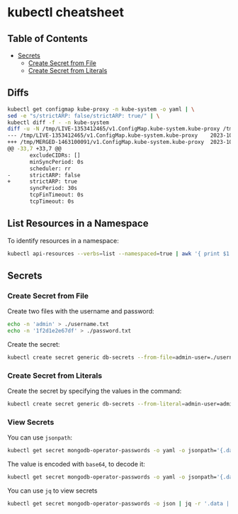 # kubectl cheatsheet

## Table of Contents

- [Secrets](#secrets)
  - [Create Secret from File](#create-secret-from-file)
  - [Create Secret from Literals](#create-secret-from-literals)

## Diffs

```bash
kubectl get configmap kube-proxy -n kube-system -o yaml | \
sed -e "s/strictARP: false/strictARP: true/" | \
kubectl diff -f - -n kube-system
diff -u -N /tmp/LIVE-1353412465/v1.ConfigMap.kube-system.kube-proxy /tmp/MERGED-1463100091/v1.ConfigMap.kube-system.kube-proxy
--- /tmp/LIVE-1353412465/v1.ConfigMap.kube-system.kube-proxy    2023-10-03 23:00:21.016935582 +0000
+++ /tmp/MERGED-1463100091/v1.ConfigMap.kube-system.kube-proxy  2023-10-03 23:00:21.016935582 +0000
@@ -33,7 +33,7 @@
       excludeCIDRs: []
       minSyncPeriod: 0s
       scheduler: rr
-      strictARP: false
+      strictARP: true
       syncPeriod: 30s
       tcpFinTimeout: 0s
       tcpTimeout: 0s
```

## List Resources in a Namespace

To identify resources in a namespace:

```bash
kubectl api-resources --verbs=list --namespaced=true | awk '{ print $1 }' | xargs -n 1 kubectl get -n default
```

## Secrets

### Create Secret from File

Create two files with the username and password:

```bash
echo -n 'admin' > ./username.txt
echo -n '1f2d1e2e67df' > ./password.txt
```

Create the secret:

```bash
kubectl create secret generic db-secrets --from-file=admin-user=./username.txt --from-file=password=./password.txt
```

### Create Secret from Literals

Create the secret by specifying the values in the command:

```bash
kubectl create secret generic db-secrets --from-literal=admin-user=admin --from-literal=password='1f2d1e2e67df'
```

### View Secrets

You can use `jsonpath`:

```bash
kubectl get secret mongodb-operator-passwords -o yaml -o jsonpath='{.data.password}'
```

The value is encoded with `base64`, to decode it:

```bash
kubectl get secret mongodb-operator-passwords -o yaml -o jsonpath='{.data.password}' | base64 -d ; echo
```

You can use `jq` to view secrets

```bash
kubectl get secret mongodb-operator-passwords -o json | jq -r '.data | with_entries(.value |= @base64d)'
```
